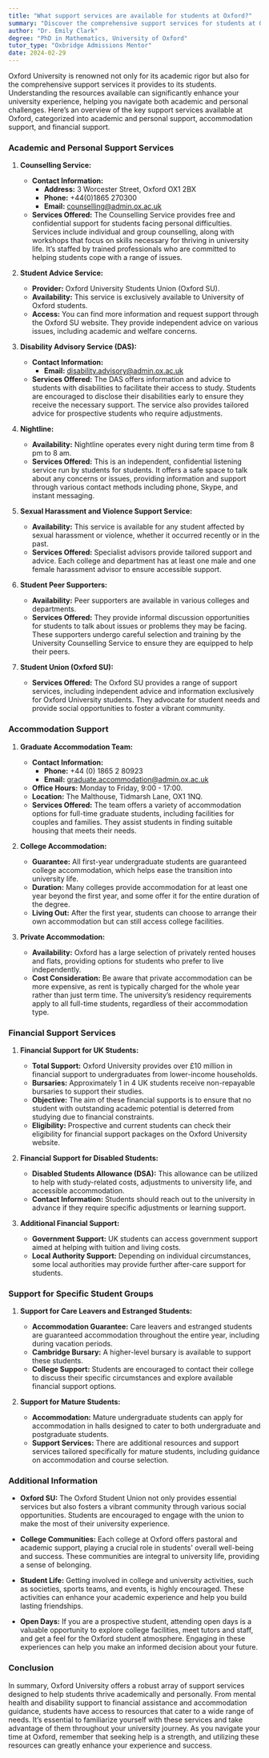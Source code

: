 ```yaml
---
title: "What support services are available for students at Oxford?"
summary: "Discover the comprehensive support services for students at Oxford, including academic, personal, accommodation, and financial assistance."
author: "Dr. Emily Clark"
degree: "PhD in Mathematics, University of Oxford"
tutor_type: "Oxbridge Admissions Mentor"
date: 2024-02-29
---
```


Oxford University is renowned not only for its academic rigor but also for the comprehensive support services it provides to its students. Understanding the resources available can significantly enhance your university experience, helping you navigate both academic and personal challenges. Here’s an overview of the key support services available at Oxford, categorized into academic and personal support, accommodation support, and financial support.

### Academic and Personal Support Services

1. **Counselling Service:**
   - **Contact Information:**
     - **Address:** 3 Worcester Street, Oxford OX1 2BX
     - **Phone:** +44(0)1865 270300
     - **Email:** counselling@admin.ox.ac.uk
   - **Services Offered:** The Counselling Service provides free and confidential support for students facing personal difficulties. Services include individual and group counselling, along with workshops that focus on skills necessary for thriving in university life. It’s staffed by trained professionals who are committed to helping students cope with a range of issues.

2. **Student Advice Service:**
   - **Provider:** Oxford University Students Union (Oxford SU).
   - **Availability:** This service is exclusively available to University of Oxford students.
   - **Access:** You can find more information and request support through the Oxford SU website. They provide independent advice on various issues, including academic and welfare concerns.

3. **Disability Advisory Service (DAS):**
   - **Contact Information:**
     - **Email:** disability.advisory@admin.ox.ac.uk
   - **Services Offered:** The DAS offers information and advice to students with disabilities to facilitate their access to study. Students are encouraged to disclose their disabilities early to ensure they receive the necessary support. The service also provides tailored advice for prospective students who require adjustments.

4. **Nightline:**
   - **Availability:** Nightline operates every night during term time from 8 pm to 8 am.
   - **Services Offered:** This is an independent, confidential listening service run by students for students. It offers a safe space to talk about any concerns or issues, providing information and support through various contact methods including phone, Skype, and instant messaging.

5. **Sexual Harassment and Violence Support Service:**
   - **Availability:** This service is available for any student affected by sexual harassment or violence, whether it occurred recently or in the past.
   - **Services Offered:** Specialist advisors provide tailored support and advice. Each college and department has at least one male and one female harassment advisor to ensure accessible support.

6. **Student Peer Supporters:**
   - **Availability:** Peer supporters are available in various colleges and departments.
   - **Services Offered:** They provide informal discussion opportunities for students to talk about issues or problems they may be facing. These supporters undergo careful selection and training by the University Counselling Service to ensure they are equipped to help their peers.

7. **Student Union (Oxford SU):**
   - **Services Offered:** The Oxford SU provides a range of support services, including independent advice and information exclusively for Oxford University students. They advocate for student needs and provide social opportunities to foster a vibrant community.

### Accommodation Support

1. **Graduate Accommodation Team:**
   - **Contact Information:**
     - **Phone:** +44 (0) 1865 2 80923
     - **Email:** graduate.accommodation@admin.ox.ac.uk
   - **Office Hours:** Monday to Friday, 9:00 - 17:00.
   - **Location:** The Malthouse, Tidmarsh Lane, OX1 1NQ.
   - **Services Offered:** The team offers a variety of accommodation options for full-time graduate students, including facilities for couples and families. They assist students in finding suitable housing that meets their needs.

2. **College Accommodation:**
   - **Guarantee:** All first-year undergraduate students are guaranteed college accommodation, which helps ease the transition into university life.
   - **Duration:** Many colleges provide accommodation for at least one year beyond the first year, and some offer it for the entire duration of the degree.
   - **Living Out:** After the first year, students can choose to arrange their own accommodation but can still access college facilities.

3. **Private Accommodation:**
   - **Availability:** Oxford has a large selection of privately rented houses and flats, providing options for students who prefer to live independently.
   - **Cost Consideration:** Be aware that private accommodation can be more expensive, as rent is typically charged for the whole year rather than just term time. The university’s residency requirements apply to all full-time students, regardless of their accommodation type.

### Financial Support Services

1. **Financial Support for UK Students:**
   - **Total Support:** Oxford University provides over £10 million in financial support to undergraduates from lower-income households.
   - **Bursaries:** Approximately 1 in 4 UK students receive non-repayable bursaries to support their studies.
   - **Objective:** The aim of these financial supports is to ensure that no student with outstanding academic potential is deterred from studying due to financial constraints.
   - **Eligibility:** Prospective and current students can check their eligibility for financial support packages on the Oxford University website.

2. **Financial Support for Disabled Students:**
   - **Disabled Students Allowance (DSA):** This allowance can be utilized to help with study-related costs, adjustments to university life, and accessible accommodation.
   - **Contact Information:** Students should reach out to the university in advance if they require specific adjustments or learning support.

3. **Additional Financial Support:**
   - **Government Support:** UK students can access government support aimed at helping with tuition and living costs.
   - **Local Authority Support:** Depending on individual circumstances, some local authorities may provide further after-care support for students.

### Support for Specific Student Groups

1. **Support for Care Leavers and Estranged Students:**
   - **Accommodation Guarantee:** Care leavers and estranged students are guaranteed accommodation throughout the entire year, including during vacation periods.
   - **Cambridge Bursary:** A higher-level bursary is available to support these students.
   - **College Support:** Students are encouraged to contact their college to discuss their specific circumstances and explore available financial support options.

2. **Support for Mature Students:**
   - **Accommodation:** Mature undergraduate students can apply for accommodation in halls designed to cater to both undergraduate and postgraduate students.
   - **Support Services:** There are additional resources and support services tailored specifically for mature students, including guidance on accommodation and course selection.

### Additional Information

- **Oxford SU:** The Oxford Student Union not only provides essential services but also fosters a vibrant community through various social opportunities. Students are encouraged to engage with the union to make the most of their university experience.
  
- **College Communities:** Each college at Oxford offers pastoral and academic support, playing a crucial role in students' overall well-being and success. These communities are integral to university life, providing a sense of belonging.

- **Student Life:** Getting involved in college and university activities, such as societies, sports teams, and events, is highly encouraged. These activities can enhance your academic experience and help you build lasting friendships.

- **Open Days:** If you are a prospective student, attending open days is a valuable opportunity to explore college facilities, meet tutors and staff, and get a feel for the Oxford student atmosphere. Engaging in these experiences can help you make an informed decision about your future.

### Conclusion

In summary, Oxford University offers a robust array of support services designed to help students thrive academically and personally. From mental health and disability support to financial assistance and accommodation guidance, students have access to resources that cater to a wide range of needs. It’s essential to familiarize yourself with these services and take advantage of them throughout your university journey. As you navigate your time at Oxford, remember that seeking help is a strength, and utilizing these resources can greatly enhance your experience and success.
    